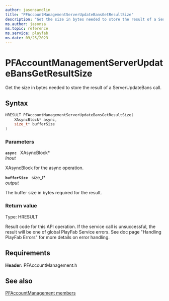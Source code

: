 ```yaml
---
author: jasonsandlin
title: "PFAccountManagementServerUpdateBansGetResultSize"
description: "Get the size in bytes needed to store the result of a ServerUpdateBans call."
ms.author: jasonsa
ms.topic: reference
ms.service: playfab
ms.date: 09/25/2023
---
```


# PFAccountManagementServerUpdateBansGetResultSize  

Get the size in bytes needed to store the result of a ServerUpdateBans call.  

## Syntax  
  
```cpp
HRESULT PFAccountManagementServerUpdateBansGetResultSize(  
    XAsyncBlock* async,  
    size_t* bufferSize  
)  
```  
  
### Parameters  
  
**`async`** &nbsp; XAsyncBlock*  
*_Inout_*  
  
XAsyncBlock for the async operation.  
  
**`bufferSize`** &nbsp; size_t*  
*output*  
  
The buffer size in bytes required for the result.  
  
  
### Return value
Type: HRESULT
  
Result code for this API operation. If the service call is unsuccessful, the result will be one of global PlayFab Service errors. See doc page "Handling PlayFab Errors" for more details on error handling.
  
  
## Requirements  
  
**Header:** PFAccountManagement.h
  
## See also  
[PFAccountManagement members](../pfaccountmanagement_members.md)  

  
  
